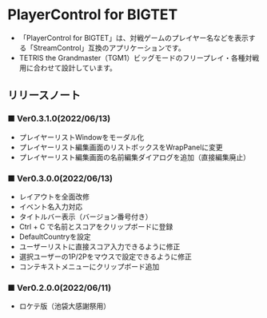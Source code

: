 # PlayerControl for BIGTET
- 「PlayerControl for BIGTET」は、対戦ゲームのプレイヤー名などを表示する「StreamControl」互換のアプリケーションです。
- TETRIS the Grandmaster（TGM1）ビッグモードのフリープレイ・各種対戦用に合わせて設計しています。

 
## リリースノート

### ■ Ver0.3.1.0(2022/06/13)
- プレイヤーリストWindowをモーダル化
- プレイヤーリスト編集画面のリストボックスをWrapPanelに変更
- プレイヤーリスト編集画面の名前編集ダイアログを追加（直接編集廃止）


### ■ Ver0.3.0.0(2022/06/13)
- レイアウトを全面改修
- イベント名入力対応
- タイトルバー表示（バージョン番号付き）
- Ctrl + C で名前とスコアをクリップボードに登録
- DefaultCountryを設定
- ユーザーリストに直接スコア入力できるように修正
- 選択ユーザーの1P/2Pをマウスで設定できるように修正
- コンテキストメニューにクリップボード追加


### ■ Ver0.2.0.0(2022/06/11)
- ロケテ版（池袋大感謝祭用）
